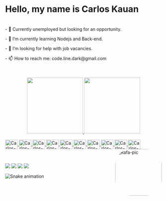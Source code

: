
<h1>
  Hello, my name is Carlos Kauan<h1>
</h1>
  
<p>
- 🔭 Currently unemployed but looking for an opportunity.
 </p> 
- 🌱 I’m currently learning Nodejs and Back-end.
</p> 
<p>
- 🤔 I’m looking for help with job vacancies.
</p> 
<p>
- 📫 How to reach me: code.line.dark@gmail.com

##
<br>

<div align="center">
  <a href="https://github.com/carloskauan">
  <img height="180em" src="https://github-readme-stats.vercel.app/api?username=carloskauan&show_icons=true&theme=dark&include_all_commits=true&count_private=true"/>
  <img height="180em" src="https://github-readme-stats.vercel.app/api/top-langs/?username=carloskauan&layout=compact&langs_count=7&theme=dark"/>
</div>

  
<div style="display: inline_block"><br>
  <img align="center" alt="Carlos-Js" height="30" width="40" src="https://cdn.jsdelivr.net/gh/devicons/devicon/icons/html5/html5-original.svg" />
 <img align="center" alt="Carlos-Js" height="30" width="40" src="https://cdn.jsdelivr.net/gh/devicons/devicon/icons/css3/css3-original.svg" />
  <img align="center" alt="Carlos-Js" height="30" width="40" src="https://cdn.jsdelivr.net/gh/devicons/devicon/icons/javascript/javascript-original.svg" />
  <img align="center" alt="Carlos-Js" height="30" width="40" src="https://cdn.jsdelivr.net/gh/devicons/devicon/icons/typescript/typescript-original.svg" />
  <img align="center" alt="Carlos-Js" height="30" width="40" src="https://cdn.jsdelivr.net/gh/devicons/devicon/icons/react/react-original.svg" />
  <img align="center" alt="Carlos-Js" height="30" width="40" src="https://cdn.jsdelivr.net/gh/devicons/devicon/icons/nodejs/nodejs-original.svg" />
  <img align="center" alt="Carlos-Js" height="30" width="40" src="https://cdn.jsdelivr.net/gh/devicons/devicon/icons/express/express-original.svg" />
  <img align="center" alt="Carlos-Js" height="30" width="40" src="https://cdn.jsdelivr.net/gh/devicons/devicon/icons/mysql/mysql-original.svg" />
  <img align="center" alt="Carlos-Js" height="30" width="40" src="https://cdn.jsdelivr.net/gh/devicons/devicon/icons/mongodb/mongodb-original.svg" />
  <img align="center" alt="Carlos-Js" height="30" width="40" src="https://cdn.jsdelivr.net/gh/devicons/devicon/icons/sequelize/sequelize-original.svg" />
  
  <img align="right" alt="Rafa-pic" height="150" style="border-radius:50px;" src="https://i.pinimg.com/originals/87/df/6d/87df6d60f4cc3c07968ae2127bddcc30.gif">
  <br>
</div>

  ##
<br>
  
</div>
  <div> 
  <a href="https://www.instagram.com/carloskauan1597/" target="_blank"><img src="https://img.shields.io/badge/-Instagram-%23E4405F?style=for-the-badge&logo=instagram&logoColor=white" target="_blank"></a>
 <a href="https://discord.gg/YQZdHYRW" target="_blank"><img src="https://img.shields.io/badge/Discord-7289DA?style=for-the-badge&logo=discord&logoColor=white" target="_blank"></a> 
  <a href = "mailto:code.line.dark@gmail.com"><img src="https://img.shields.io/badge/-Gmail-%23333?style=for-the-badge&logo=gmail&logoColor=white" target="_blank"></a>
  <a href="https://www.linkedin.com/in/carlos-kauan-brito-monteiro-4a055a230/" target="_blank"><img src="https://img.shields.io/badge/-LinkedIn-%230077B5?style=for-the-badge&logo=linkedin&logoColor=white" target="_blank"></a>
    
   ![Snake animation](https://github.com/carloskauan/carloskauan/blob/output/github-contribution-grid-snake.svg)
  </div>
